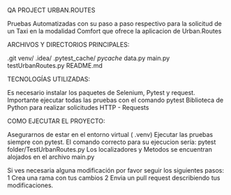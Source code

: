 QA PROJECT URBAN.ROUTES

Pruebas Automatizadas con su paso a paso respectivo para la solicitud de un Taxi en la modalidad Comfort 
que ofrece la aplicacion de Urban.Routes

ARCHIVOS Y DIRECTORIOS PRINCIPALES: 

.git
venv/
.idea/
.pytest_cache/
_pycache_
data.py
main.py
testUrbanRoutes.py
README.md

TECNOLOGÍAS UTILIZADAS:

Es necesario instalar los paquetes de Selenium, Pytest y  request.
Importante ejecutar todas las pruebas con el comando pytest
Biblioteca de Python para realizar solicitudes HTTP - Requests

COMO EJECUTAR EL PROYECTO: 

Asegurarnos de estar en el entorno virtual ( .venv)
Ejecutar las pruebas siempre con pytest.
El comando correcto para su ejecucion sería: pytest folder/TestUrbanRoutes.py
Los localizadores y Metodos se encuentran alojados en el archivo main.py

Si ves necesaria alguna modificación por favor seguir los siguientes pasos:
1 Crea una rama con tus cambios 
2 Envia un pull request describiendo tus modificaciones.